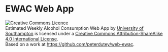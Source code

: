 # EWAC Web App

<a rel="license" href="http://creativecommons.org/licenses/by-sa/4.0/"><img alt="Creative Commons Licence" style="border-width:0" src="https://i.creativecommons.org/l/by-sa/4.0/80x15.png" /></a><br /><span xmlns:dct="http://purl.org/dc/terms/" property="dct:title">Estimated Weekly Alcohol Consumption Web App</span> by <a xmlns:cc="http://creativecommons.org/ns#" href="https://www.southampton.ac.uk" property="cc:attributionName" rel="cc:attributionURL">University of Southampton</a> is licensed under a <a rel="license" href="http://creativecommons.org/licenses/by-sa/4.0/">Creative Commons Attribution-ShareAlike 4.0 International License</a>.<br />Based on a work at <a xmlns:dct="http://purl.org/dc/terms/" href="https://github.com/peterdutey/web-ewac" rel="dct:source">https://github.com/peterdutey/web-ewac</a>.